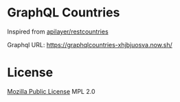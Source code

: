 # GraphQL Countries

Inspired from [apilayer/restcountries](https://github.com/apilayer/restcountries)

Graphql URL: https://graphqlcountries-xhjbjuosva.now.sh/

# License

[Mozilla Public License](https://www.mozilla.org/en-US/MPL/2.0/) MPL 2.0
